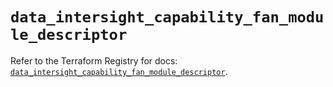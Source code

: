 # `data_intersight_capability_fan_module_descriptor`

Refer to the Terraform Registry for docs: [`data_intersight_capability_fan_module_descriptor`](https://registry.terraform.io/providers/ciscodevnet/intersight/1.0.71/docs/data-sources/capability_fan_module_descriptor).
